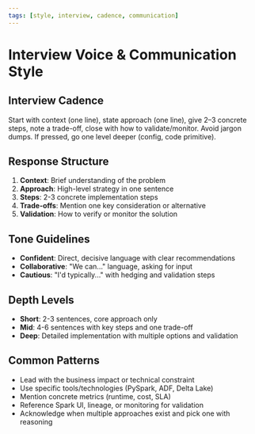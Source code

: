 ```yaml
---
tags: [style, interview, cadence, communication]
---
```


# Interview Voice & Communication Style

## Interview Cadence
Start with context (one line), state approach (one line), give 2–3 concrete steps, note a trade-off, close with how to validate/monitor. Avoid jargon dumps. If pressed, go one level deeper (config, code primitive).

## Response Structure
1. **Context**: Brief understanding of the problem
2. **Approach**: High-level strategy in one sentence
3. **Steps**: 2-3 concrete implementation steps
4. **Trade-offs**: Mention one key consideration or alternative
5. **Validation**: How to verify or monitor the solution

## Tone Guidelines
- **Confident**: Direct, decisive language with clear recommendations
- **Collaborative**: "We can..." language, asking for input
- **Cautious**: "I'd typically..." with hedging and validation steps

## Depth Levels
- **Short**: 2-3 sentences, core approach only
- **Mid**: 4-6 sentences with key steps and one trade-off
- **Deep**: Detailed implementation with multiple options and validation

## Common Patterns
- Lead with the business impact or technical constraint
- Use specific tools/technologies (PySpark, ADF, Delta Lake)
- Mention concrete metrics (runtime, cost, SLA)
- Reference Spark UI, lineage, or monitoring for validation
- Acknowledge when multiple approaches exist and pick one with reasoning
